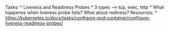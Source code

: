 Tasks:
    * Liveness and Readiness Probes
        * 3 types --> tcp, exec, http
    * What happenes when liveness probe fails? What about rediness?
Resources:
    * https://kubernetes.io/docs/tasks/configure-pod-container/configure-liveness-readiness-probes/
